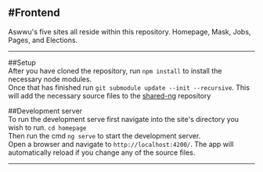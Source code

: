 #Frontend
---

Aswwu's five sites all reside within this repository. Homepage, Mask, Jobs, Pages, and Elections. 

---

##Setup  
After you have cloned the repository, run `npm install` to install the necessary node modules.  
Once that has finished run `git submodule update --init --recursive`. This will add the necessary source files to the [shared-ng](https://github.com/ASWWU-Web/shared-ng) repository 



##Development server  
To run the development serve first navigate into the site's directory you wish to run.
`cd homepage`  
Then run the cmd `ng serve` to start the development server.  
Open a browser and navigate to `http://localhost:4200/`. The app will automatically reload if you change any of the source files.

---
